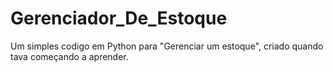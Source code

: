 # Gerenciador_De_Estoque
Um simples codigo em Python para "Gerenciar um estoque", criado quando tava começando a aprender.
